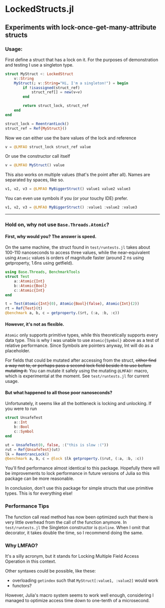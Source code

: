 # LockedStructs.jl

## Experiments with lock-once-get-many-attribute structs

### Usage:
First define a struct that has a lock on it. For the purposes of demonstration and testing I use a singleton type.
```julia
struct MyStruct <: LockedStruct
    v::String
    MyStruct(; v::String="Hi, I'm a singleton!") = begin
        if !isassigned(struct_ref)
            struct_ref[] = new(v=v)
        end

        return struct_lock, struct_ref
    end
end

struct_lock = ReentrantLock()
struct_ref = Ref{MyStruct}()
```
Now we can either use the bare values of the lock and reference
```julia
v = @LMFAO struct_lock struct_ref value
```
Or use the constructor call itself
```julia
v = @LMFAO MyStruct() value
```
This also works on multiple values (that's the point after all).
Names are separated by spaces, like so.
```julia
v1, v2, v3 = @LMFAO MyBiggerStruct() value1 value2 value3
```
You can even use symbols if you (or your touchy IDE) prefer.
```julia
v1, v2, v3 = @LMFAO MyBiggerStruct() :value1 :value2 :value3
```

---------------

### Hold on, why not use `Base.Threads.Atomic`?
#### First, why would you? The answer is speed.
On the same machine, the struct found in `test/runtests.jl` takes about 100-110 nanoseconds to access three values, while the near-equivalent using `Atomic` values is orders of magnitude faster (around 2 ns using getproperty, 1.6ns using getfield).
```julia
using Base.Threads, BenchmarkTools
struct Test
    a::Atomic{Int}
    b::Atomic{Bool}
    c::Atomic{Int}
end

t = Test(Atomic{Int}(0), Atomic{Bool}(false), Atomic{Int}(2))
rt = Ref{Test}(t)
@benchmark a, b, c = getproperty.($rt, (:a, :b, :c))
```
#### However, it's not as flexible.
`Atomic` only supports primitive types, while this theoretically supports every data type. This is why I was unable to use `Atomic{Symbol}` above as a test of relative performance. Since Symbols are pointers anyway, Int will do as a placeholder.

For fields that could be mutated after accessing from the struct, ~~either find a way not to, or perhaps pass a second lock field beside it to use before mutating it.~~
You can mutate it safely using the mutating `@LMFAO!` macro, which is experimental at the moment. See `test/runtests.jl` for current usage.

#### But what happened to all those poor nanoseconds?
Unfortunately, it seems like all the bottleneck is locking and unlocking. If you were to run
```julia
struct UnsafeTest
    a::Int
    b::Bool
    c::Symbol
end

ut = UnsafeTest(0, false, :("this is slow :("))
rut = Ref{UnsafeTest}(ut)
lk = ReentrancLock()
@benchmark a, b, c = @lock $lk getproperty.($rut, (:a, :b, :c))
```

You'll find performance almost identical to this package. Hopefully there will be improvements to lock performance in future versions of Julia so this package can be more reasonable.

In conclusion, don't use this package for simple structs that use primitive types. This is for everything else!

### Performance Tips
The function call read method has now been optimized such that there is very little overhead from the call of the function anymore. In `test/runtests.jl` the Singleton constructor is `@inline`. When I omit that decorator, it takes double the time, so I recommend doing the same.

### Why LMFAO?

It's a silly acronym, but it stands for Locking Multiple Field Access Operation in this context.

Other syntaxes could be possible, like these:
- overloading `getindex` such that `MyStruct[:value1, :value2]` would work
- functors?

However, Julia's macro system seems to work well enough, considering I managed to optimize access time down to one-tenth of a microsecond.
